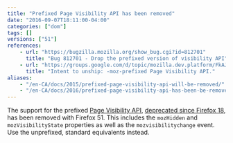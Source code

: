 ```yaml
---
title: "Prefixed Page Visibility API has been removed"
date: "2016-09-07T18:11:00-04:00"
categories: ["dom"]
tags: []
versions: ["51"]
references:
    - url: "https://bugzilla.mozilla.org/show_bug.cgi?id=812701"
      title: "Bug 812701 - Drop the prefixed version of visibility API"
    - url: "https://groups.google.com/d/topic/mozilla.dev.platform/FkAJkVOJF74/discussion"
      title: "Intent to unship: -moz-prefixed Page Visibility API."
aliases:
    - "/en-CA/docs/2015/prefixed-page-visibility-api-will-be-removed/"
    - "/en-CA/docs/2016/prefixed-page-visibility-api-has-been-be-removed/"
---
```

The support for the prefixed [Page Visibility API](https://developer.mozilla.org/docs/Web/API/Page_Visibility_API), [deprecated since Firefox 18](https://www.fxsitecompat.dev/en-CA/docs/2012/page-visibility-api-has-been-unprefixed/), has been removed with Firefox 51. This includes the `mozHidden` and `mozVisibilityState` properties as well as the `mozvisibilitychange` event. Use the unprefixed, standard equivalents instead.
